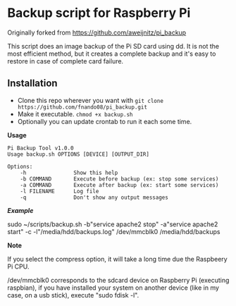 # Backup script for Raspberry Pi

Originally forked from https://github.com/aweijnitz/pi_backup

This script does an image backup of the Pi SD card using dd. It is not the most efficient method, but it creates a complete backup and it's easy to restore in case of complete card failure.

## Installation
- Clone this repo wherever you want with ```git clone https://github.com/fnando08/pi_backup.git```
- Make it executable. ```chmod +x backup.sh```
- Optionally you can update crontab to run it each some time.

__Usage__

```
Pi Backup Tool v1.0.0
Usage backup.sh OPTIONS [DEVICE] [OUTPUT_DIR]

Options:
    -h               Show this help
    -b COMMAND       Execute before backup (ex: stop some services)
    -a COMMAND       Execute after backup (ex: start some services)
    -l FILENAME      Log file
    -q               Don't show any output messages
```

___Example___

sudo ~/scripts/backup.sh -b"service apache2 stop" -a"service apache2 start" -c -l"/media/hdd/backups.log" /dev/mmcblk0 /media/hdd/backups

__Note__

If you select the compress option, it will take a long time due the Raspbeery Pi CPU.

/dev/mmcblk0 corresponds to the sdcard device on Raspberry Pi (executing raspbian), if you have installed your system on another device (like in my case, on a usb stick), execute "sudo fdisk -l".


